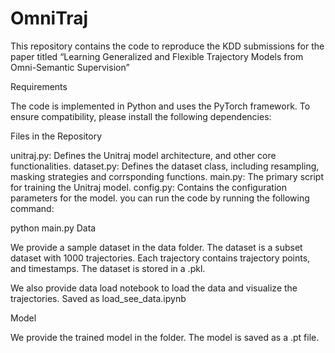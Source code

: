 # OmniTraj

This repository contains the code to reproduce the KDD submissions for the paper titled “Learning Generalized and Flexible Trajectory Models from Omni-Semantic Supervision”

Requirements

The code is implemented in Python and uses the PyTorch framework. To ensure compatibility, please install the following dependencies:

Files in the Repository

unitraj.py: Defines the Unitraj model architecture, and other core functionalities.
dataset.py: Defines the dataset class, including resampling, masking strategies and corrsponding functions.
main.py: The primary script for training the Unitraj model.
config.py: Contains the configuration parameters for the model.
you can run the code by running the following command:

python main.py
Data

We provide a sample dataset in the data folder. The dataset is a subset dataset with 1000 trajectories. Each trajectory contains trajectory points, and timestamps. The dataset is stored in a .pkl.

We also provide data load notebook to load the data and visualize the trajectories. Saved as load_see_data.ipynb

Model

We provide the trained model in the folder. The model is saved as a .pt file.

